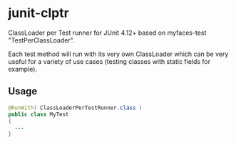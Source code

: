 # junit-clptr
ClassLoader per Test runner for JUnit 4.12+ based on myfaces-test "TestPerClassLoader".

Each test method will run with its very own ClassLoader which can be very useful for a variety of use cases (testing classes with static fields for example).

## Usage

```java
@RunWith( ClassLoaderPerTestRunner.class )
public class MyTest
{
  ...
}
```
